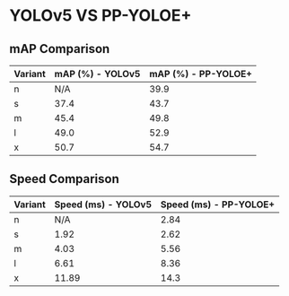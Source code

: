 ---
---

# YOLOv5 VS PP-YOLOE+

## mAP Comparison

| Variant | mAP (%) - YOLOv5 | mAP (%) - PP-YOLOE+ |
| ------- | ---------------- | ------------------- |
| n       | N/A              | 39.9                |
| s       | 37.4             | 43.7                |
| m       | 45.4             | 49.8                |
| l       | 49.0             | 52.9                |
| x       | 50.7             | 54.7                |

## Speed Comparison

| Variant | Speed (ms) - YOLOv5 | Speed (ms) - PP-YOLOE+ |
| ------- | ------------------- | ---------------------- |
| n       | N/A                 | 2.84                   |
| s       | 1.92                | 2.62                   |
| m       | 4.03                | 5.56                   |
| l       | 6.61                | 8.36                   |
| x       | 11.89               | 14.3                   |
